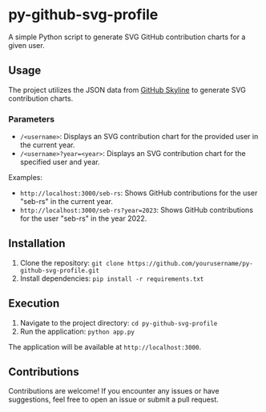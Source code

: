 # py-github-svg-profile

A simple Python script to generate SVG GitHub contribution charts for a given user.

## Usage

The project utilizes the JSON data from [GitHub Skyline](https://skyline.github.com/) to generate SVG contribution charts.

### Parameters

- `/<username>`: Displays an SVG contribution chart for the provided user in the current year.
- `/<username>?year=<year>`: Displays an SVG contribution chart for the specified user and year.

Examples:

- `http://localhost:3000/seb-rs`: Shows GitHub contributions for the user "seb-rs" in the current year.
- `http://localhost:3000/seb-rs?year=2023`: Shows GitHub contributions for the user "seb-rs" in the year 2022.

## Installation

1. Clone the repository: `git clone https://github.com/yourusername/py-github-svg-profile.git`
2. Install dependencies: `pip install -r requirements.txt`

## Execution

1. Navigate to the project directory: `cd py-github-svg-profile`
2. Run the application: `python app.py`

The application will be available at `http://localhost:3000`.

## Contributions

Contributions are welcome! If you encounter any issues or have suggestions, feel free to open an issue or submit a pull request.
